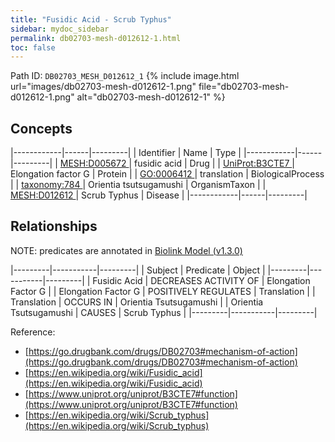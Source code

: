 ```yaml
---
title: "Fusidic Acid - Scrub Typhus"
sidebar: mydoc_sidebar
permalink: db02703-mesh-d012612-1.html
toc: false 
---
```



Path ID: `DB02703_MESH_D012612_1`
{% include image.html url="images/db02703-mesh-d012612-1.png" file="db02703-mesh-d012612-1.png" alt="db02703-mesh-d012612-1" %}

## Concepts

|------------|------|---------|
| Identifier | Name | Type    |
|------------|------|---------|
| <a href="https://identifiers.org/MESH:D005672">MESH:D005672 </a> | fusidic acid | Drug |
| <a href="https://identifiers.org/UniProt:B3CTE7">UniProt:B3CTE7 </a> | Elongation factor G | Protein |
| <a href="https://identifiers.org/GO:0006412">GO:0006412 </a> | translation | BiologicalProcess |
| <a href="https://identifiers.org/taxonomy:784">taxonomy:784 </a> | Orientia tsutsugamushi | OrganismTaxon |
| <a href="https://identifiers.org/MESH:D012612">MESH:D012612 </a> | Scrub Typhus | Disease |
|------------|------|---------|

## Relationships


NOTE: predicates are annotated in <a href="https://github.com/biolink/biolink-model/releases/tag/v1.3.0">Biolink Model (v1.3.0)</a>

|---------|-----------|---------|
| Subject | Predicate | Object  |
|---------|-----------|---------|
| Fusidic Acid | DECREASES ACTIVITY OF | Elongation Factor G |
| Elongation Factor G | POSITIVELY REGULATES | Translation |
| Translation | OCCURS IN | Orientia Tsutsugamushi |
| Orientia Tsutsugamushi | CAUSES | Scrub Typhus |
|---------|-----------|---------|

Reference: 
  - [https://go.drugbank.com/drugs/DB02703#mechanism-of-action](https://go.drugbank.com/drugs/DB02703#mechanism-of-action)
  - [https://en.wikipedia.org/wiki/Fusidic_acid](https://en.wikipedia.org/wiki/Fusidic_acid)
  - [https://www.uniprot.org/uniprot/B3CTE7#function](https://www.uniprot.org/uniprot/B3CTE7#function)
  - [https://en.wikipedia.org/wiki/Scrub_typhus](https://en.wikipedia.org/wiki/Scrub_typhus)
